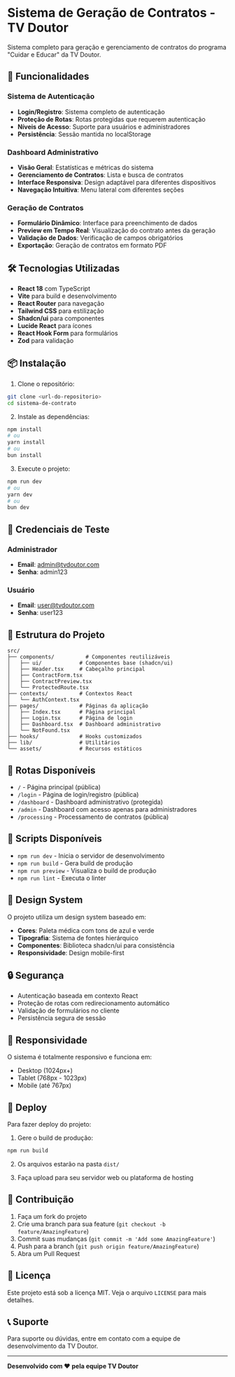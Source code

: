 # Sistema de Geração de Contratos - TV Doutor

Sistema completo para geração e gerenciamento de contratos do programa "Cuidar e Educar" da TV Doutor.

## 🚀 Funcionalidades

### Sistema de Autenticação
- **Login/Registro**: Sistema completo de autenticação
- **Proteção de Rotas**: Rotas protegidas que requerem autenticação
- **Níveis de Acesso**: Suporte para usuários e administradores
- **Persistência**: Sessão mantida no localStorage

### Dashboard Administrativo
- **Visão Geral**: Estatísticas e métricas do sistema
- **Gerenciamento de Contratos**: Lista e busca de contratos
- **Interface Responsiva**: Design adaptável para diferentes dispositivos
- **Navegação Intuitiva**: Menu lateral com diferentes seções

### Geração de Contratos
- **Formulário Dinâmico**: Interface para preenchimento de dados
- **Preview em Tempo Real**: Visualização do contrato antes da geração
- **Validação de Dados**: Verificação de campos obrigatórios
- **Exportação**: Geração de contratos em formato PDF

## 🛠️ Tecnologias Utilizadas

- **React 18** com TypeScript
- **Vite** para build e desenvolvimento
- **React Router** para navegação
- **Tailwind CSS** para estilização
- **Shadcn/ui** para componentes
- **Lucide React** para ícones
- **React Hook Form** para formulários
- **Zod** para validação

## 📦 Instalação

1. Clone o repositório:
```bash
git clone <url-do-repositorio>
cd sistema-de-contrato
```

2. Instale as dependências:
```bash
npm install
# ou
yarn install
# ou
bun install
```

3. Execute o projeto:
```bash
npm run dev
# ou
yarn dev
# ou
bun dev
```

## 🔐 Credenciais de Teste

### Administrador
- **Email**: admin@tvdoutor.com
- **Senha**: admin123

### Usuário
- **Email**: user@tvdoutor.com
- **Senha**: user123

## 📁 Estrutura do Projeto

```
src/
├── components/          # Componentes reutilizáveis
│   ├── ui/            # Componentes base (shadcn/ui)
│   ├── Header.tsx     # Cabeçalho principal
│   ├── ContractForm.tsx
│   ├── ContractPreview.tsx
│   └── ProtectedRoute.tsx
├── contexts/          # Contextos React
│   └── AuthContext.tsx
├── pages/             # Páginas da aplicação
│   ├── Index.tsx      # Página principal
│   ├── Login.tsx      # Página de login
│   ├── Dashboard.tsx  # Dashboard administrativo
│   └── NotFound.tsx
├── hooks/             # Hooks customizados
├── lib/               # Utilitários
└── assets/            # Recursos estáticos
```

## 🚀 Rotas Disponíveis

- `/` - Página principal (pública)
- `/login` - Página de login/registro (pública)
- `/dashboard` - Dashboard administrativo (protegida)
- `/admin` - Dashboard com acesso apenas para administradores
- `/processing` - Processamento de contratos (pública)

## 🔧 Scripts Disponíveis

- `npm run dev` - Inicia o servidor de desenvolvimento
- `npm run build` - Gera build de produção
- `npm run preview` - Visualiza o build de produção
- `npm run lint` - Executa o linter

## 🎨 Design System

O projeto utiliza um design system baseado em:
- **Cores**: Paleta médica com tons de azul e verde
- **Tipografia**: Sistema de fontes hierárquico
- **Componentes**: Biblioteca shadcn/ui para consistência
- **Responsividade**: Design mobile-first

## 🔒 Segurança

- Autenticação baseada em contexto React
- Proteção de rotas com redirecionamento automático
- Validação de formulários no cliente
- Persistência segura de sessão

## 📱 Responsividade

O sistema é totalmente responsivo e funciona em:
- Desktop (1024px+)
- Tablet (768px - 1023px)
- Mobile (até 767px)

## 🚀 Deploy

Para fazer deploy do projeto:

1. Gere o build de produção:
```bash
npm run build
```

2. Os arquivos estarão na pasta `dist/`

3. Faça upload para seu servidor web ou plataforma de hosting

## 🤝 Contribuição

1. Faça um fork do projeto
2. Crie uma branch para sua feature (`git checkout -b feature/AmazingFeature`)
3. Commit suas mudanças (`git commit -m 'Add some AmazingFeature'`)
4. Push para a branch (`git push origin feature/AmazingFeature`)
5. Abra um Pull Request

## 📄 Licença

Este projeto está sob a licença MIT. Veja o arquivo `LICENSE` para mais detalhes.

## 📞 Suporte

Para suporte ou dúvidas, entre em contato com a equipe de desenvolvimento da TV Doutor.

---

**Desenvolvido com ❤️ pela equipe TV Doutor**
